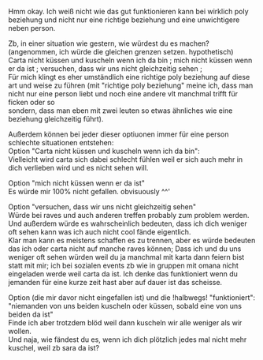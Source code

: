 Hmm okay. Ich weiß nicht wie das gut funktionieren kann bei wirklich poly beziehung und nicht nur eine richtige beziehung und eine unwichtigere neben person.  
  
Zb, in einer situation wie gestern, wie würdest du es machen?(angenommen, ich würde die gleichen grenzen setzen. hypothetisch)  
Carta nicht küssen und kuscheln wenn ich da bin ; mich nicht küssen wenn er da ist ; versuchen, dass wir uns nicht gleichzeitig sehen ;  
Für mich klingt es eher umständlich eine richtige poly beziehung auf diese art und weise zu führen (mit "richtige poly beziehung" meine ich, dass man nicht nur eine person liebt und noch eine andere vlt manchmal trifft für ficken oder so  
sondern, dass man eben mit zwei leuten so etwas ähnliches wie eine beziehung gleichzeitig führt).  
  
  
Außerdem können bei jeder dieser optiuonen immer für eine person schlechte situationen entstehen:  
Option "Carta nicht küssen und kuscheln wenn ich da bin":  
Vielleicht wird carta sich dabei schlecht fühlen weil er sich auch mehr in dich verlieben wird und es nicht sehen will.  
  
Option "mich nicht küssen wenn er da ist"  
Es würde mir 100% nicht gefallen. obvisuously ^^'  
  
Option "versuchen, dass wir uns nicht gleichzeitig sehen"  
Würde bei raves und auch anderen treffen probably zum problem werden. Und außerdem würde es wahrscheinlich bedeuten, dass ich dich weniger oft sehen kann was ich auch nicht cool fände eigentlich.  
Klar man kann es meistens schaffen es zu trennen, aber es würde bedeuten das ich oder carta nicht auf manche raves können; Dass ich und du uns weniger oft sehen würden weil du ja manchmal mit karta dann feiern bist statt mit mir; ich bei sozialen events zb wie in gruppen mit omana nicht eingeladen werde weil carta da ist. Ich denke das funktioniert wenn du jemanden für eine kurze zeit hast aber auf dauer ist das scheisse.  
  
Option (die mir davor nicht eingefallen ist) und die !halbwegs! "funktioniert":  
"niemanden von uns beiden kuscheln oder küssen, sobald eine von uns beiden da ist"  
Finde ich aber trotzdem blöd weil dann kuscheln wir alle weniger als wir wollen.  
Und naja, wie fändest du es, wenn ich dich plötzlich jedes mal nicht mehr kuschel, weil zb sara da ist?